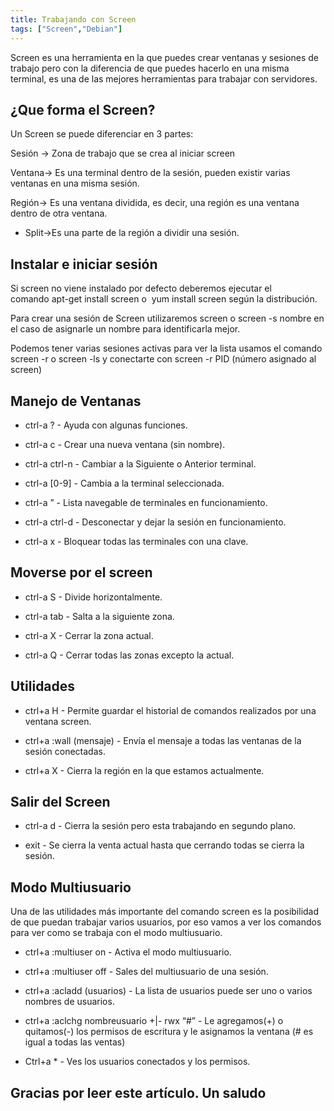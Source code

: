```yaml
---
title: Trabajando con Screen
tags: ["Screen","Debian"]
---
```


Screen es una herramienta en la que puedes crear ventanas y sesiones de trabajo pero con la diferencia de que puedes hacerlo en una misma terminal, es una de las mejores herramientas para trabajar con servidores.


## ¿Que forma el Screen?
Un Screen se puede diferenciar en 3 partes:

Sesión → Zona de trabajo que se crea al iniciar screen

Ventana→ Es una terminal dentro de la sesión, pueden existir varias ventanas en una misma sesión.

Región→ Es una ventana dividida, es decir, una región es una ventana dentro de otra ventana.

  - Split→Es una parte de la región a dividir una sesión.

## Instalar e iniciar sesión

Si screen no viene instalado por defecto deberemos ejecutar el comando apt-get install screen o  yum install screen según la distribución.

Para crear una sesión de Screen utilizaremos screen o screen -s nombre en el caso de asignarle un nombre para identificarla mejor.

Podemos tener varias sesiones activas para ver la lista usamos el comando screen -r o screen -ls y conectarte con screen -r PID (número asignado al screen)

## Manejo de Ventanas

- ctrl-a ? - Ayuda con algunas funciones.

- ctrl-a c - Crear una nueva ventana (sin nombre).

- ctrl-a ctrl-n - Cambiar a la Siguiente o Anterior terminal.

- ctrl-a [0-9] - Cambia a la terminal seleccionada.

- ctrl-a ” - Lista navegable de terminales en funcionamiento.

- ctrl-a ctrl-d - Desconectar y dejar la sesión en funcionamiento.

- ctrl-a x - Bloquear todas las terminales con una clave.


## Moverse por el screen

- ctrl-a S - Divide horizontalmente.

- ctrl-a tab - Salta a la siguiente zona.

- ctrl-a X - Cerrar la zona actual.

- ctrl-a Q - Cerrar todas las zonas excepto la actual.

## Utilidades
- ctrl+a H -  Permite guardar el historial de comandos realizados por una ventana screen.

- ctrl+a :wall (mensaje) -  Envía el mensaje a todas las ventanas de la sesión conectadas.

- ctrl+a X -  Cierra la región en la que estamos actualmente.



## Salir del Screen

- ctrl-a d -  Cierra la sesión pero esta trabajando en segundo plano.

- exit -  Se cierra la venta actual hasta que cerrando todas se cierra la sesión.



## Modo Multiusuario

Una de las utilidades más importante del comando screen es la posibilidad de que puedan trabajar varios usuarios, por eso vamos a ver los comandos para ver como se trabaja con el modo multiusuario.

- ctrl+a :multiuser on -  Activa el modo multiusuario.

- ctrl+a :multiuser off -  Sales del multiusuario de una sesión.

- ctrl+a :acladd (usuarios) -  La lista de usuarios puede ser uno o varios nombres de usuarios.

- ctrl+a :aclchg nombreusuario +|- rwx “#” -  Le agregamos(+) o quitamos(-) los permisos de escritura y le asignamos la ventana (# es igual a todas las ventas)

- Ctrl+a *  -  Ves los usuarios conectados y los permisos.

## Gracias por leer este artículo. Un saludo
